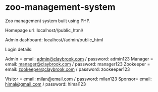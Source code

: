 # zoo-management-system

Zoo management system built using PHP.

Homepage url: localhost/<foldername>/public_html/
  
Admin dashboard: localhost/<foldername>/admin/public_html
  
Login details:

Admin = email: admin@claybrook.com / password: admin123
Manager = email: manager@claybrook.com / password: manager123
Zookeeper = email: zookeeper@claybrook.com / password: zookeeper123

Visitor = email: milan@email.com / password: milan123
Sponsor= email: himal@gmail.com / password: himal123
